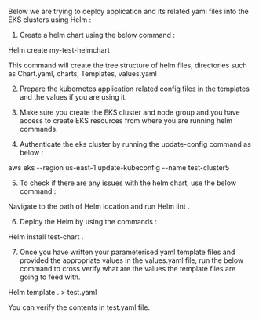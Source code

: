   Below we are trying to deploy application and its related yaml files into the EKS clusters using Helm : 

1. Create a helm chart using the below command : 

Helm create my-test-helmchart

This command will create the tree structure of helm files, directories such as Chart.yaml, charts, Templates, values.yaml 

2.  Prepare the kubernetes application related config files in the templates and the values if you are using it.

3. Make sure you create the EKS cluster and node group and you have access to create EKS resources from where you are running helm commands.

4. Authenticate the eks cluster by running the update-config command as below : 

  aws eks --region  us-east-1 update-kubeconfig --name test-cluster5

5. To check if there are any issues with the helm chart, use the below command : 

  Navigate to the path of Helm location and run Helm lint . 

6. Deploy the Helm by using the commands : 
 
 Helm install test-chart .

7. Once you have written your parameterised yaml template files and provided the appropriate values in the values.yaml file, run the below command to cross verify what are the values the template files are going to feed with.

 Helm template . > test.yaml

You can verify the contents in test.yaml file. 
